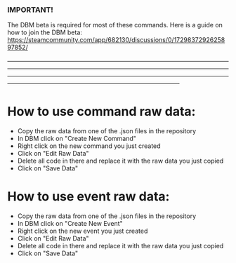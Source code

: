 ### IMPORTANT! 
The DBM beta is required for most of these commands. 
Here is a guide on how to join the DBM beta: 
https://steamcommunity.com/app/682130/discussions/0/1729837292625897852/

————————————————————————————————————————————————————————————————————————————————————————————————————————————————————————————————————————

# How to use command raw data:

- Copy the raw data from one of the .json files in the repository
- In DBM click on "Create New Command" 
- Right click on the new command you just created
- Click on "Edit Raw Data" 
- Delete all code in there and replace it with the raw data you just copied 
- Click on "Save Data" 

# How to use event raw data:

- Copy the raw data from one of the .json files in the repository
- In DBM click on "Create New Event" 
- Right click on the new event you just created
- Click on "Edit Raw Data" 
- Delete all code in there and replace it with the raw data you just copied 
- Click on "Save Data" 





